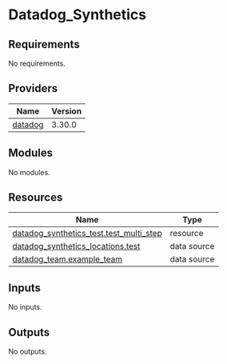 # Datadog_Synthetics

<!-- BEGINNING OF PRE-COMMIT-TERRAFORM DOCS HOOK -->
## Requirements

No requirements.

## Providers

| Name | Version |
|------|---------|
| <a name="provider_datadog"></a> [datadog](#provider\_datadog) | 3.30.0 |

## Modules

No modules.

## Resources

| Name | Type |
|------|------|
| [datadog_synthetics_test.test_multi_step](https://registry.terraform.io/providers/DataDog/datadog/latest/docs/resources/synthetics_test) | resource |
| [datadog_synthetics_locations.test](https://registry.terraform.io/providers/DataDog/datadog/latest/docs/data-sources/synthetics_locations) | data source |
| [datadog_team.example_team](https://registry.terraform.io/providers/DataDog/datadog/latest/docs/data-sources/team) | data source |

## Inputs

No inputs.

## Outputs

No outputs.
<!-- END OF PRE-COMMIT-TERRAFORM DOCS HOOK -->
